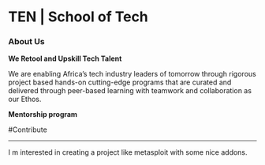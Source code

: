 # TEN | School of Tech

### About Us

**We Retool and Upskill Tech Talent**

We are enabling Africa’s tech industry leaders of tomorrow through rigorous project based hands-on cutting-edge programs that are curated and delivered through peer-based learning with teamwork and collaboration as our Ethos.

**Mentorship program**

#Contribute

<hr>

I m interested in creating a project like metasploit with some nice addons.
